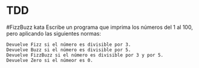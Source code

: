 # TDD

#FizzBuzz kata
Escribe un programa que imprima los números del 1 al 100, pero aplicando las siguientes normas:

    Devuelve Fizz si el número es divisible por 3.
    Devuelve Buzz si el número es divisible por 5.
    Devuelve FizzBuzz si el número es divisible por 3 y por 5.
    Devuelve Zero si el númeor es 0.
